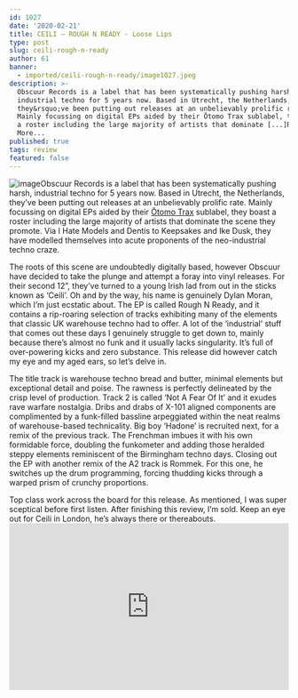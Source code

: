 ```yaml
---
id: 1027
date: '2020-02-21'
title: CEILI – ROUGH N READY - Loose Lips
type: post
slug: ceili-rough-n-ready
author: 61
banner:
  - imported/ceili-rough-n-ready/image1027.jpeg
description: >-
  Obscuur Records is a label that has been systematically pushing harsh,
  industrial techno for 5 years now. Based in Utrecht, the Netherlands,
  they&rsquo;ve been putting out releases at an unbelievably prolific rate.
  Mainly focussing on digital EPs aided by their Ōtomo Trax sublabel, they boast
  a roster including the large majority of artists that dominate [...]Read
  More...
published: true
tags: review
featured: false
---
```

![image](../imported/ceili-rough-n-ready/image1027.jpeg)Obscuur Records is a label that has been systematically pushing harsh, industrial techno for 5 years now. Based in Utrecht, the Netherlands, they’ve been putting out releases at an unbelievably prolific rate. Mainly focussing on digital EPs aided by their [Ōtomo Trax](https://www.discogs.com/label/1093305-%25C5%258Ctomo-Trax) sublabel, they boast a roster including the large majority of artists that dominate the scene they promote. Via I Hate Models and Dentis to Keepsakes and Ike Dusk, they have modelled themselves into acute proponents of the neo-industrial techno craze.

The roots of this scene are undoubtedly digitally based, however Obscuur have decided to take the plunge and attempt a foray into vinyl releases. For their second 12”, they’ve turned to a young Irish lad from out in the sticks known as ‘Ceili’. Oh and by the way, his name is genuinely Dylan Moran, which I’m just ecstatic about. The EP is called Rough N Ready, and it contains a rip-roaring selection of tracks exhibiting many of the elements that classic UK warehouse techno had to offer. A lot of the ‘industrial’ stuff that comes out these days I genuinely struggle to get down to, mainly because there’s almost no funk and it usually lacks singularity. It’s full of over-powering kicks and zero substance. This release did however catch my eye and my aged ears, so let’s delve in.

The title track is warehouse techno bread and butter, minimal elements but exceptional detail and poise. The rawness is perfectly delineated by the crisp level of production. Track 2 is called ‘Not A Fear Of It’ and it exudes rave warfare nostalgia. Dribs and drabs of X-101 aligned components are complimented by a funk-filled bassline arpeggiated within the neat realms of warehouse-based technicality. Big boy ‘Hadone’ is recruited next, for a remix of the previous track. The Frenchman imbues it with his own formidable force, doubling the funkometer and adding those heralded steppy elements reminiscent of the Birmingham techno days. Closing out the EP with another remix of the A2 track is Rommek. For this one, he switches up the drum programming, forcing thudding kicks through a warped prism of crunchy proportions. 

Top class work across the board for this release. As mentioned, I was super sceptical before first listen. After finishing this review, I’m sold. Keep an eye out for Ceili in London, he’s always there or thereabouts.<iframe width='100%' height='300' scrolling='no' frameborder='no' allow='autoplay' src='https://bandcamp.com/EmbeddedPlayer/album=1078869478/size=large/bgcol=ffffff/linkcol=0687f5/tracklist=false/artwork=small/transparent=true/'></iframe>